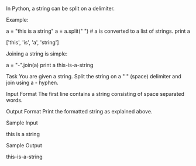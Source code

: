In Python, a string can be split on a delimiter.

Example:

 a = "this is a string"
 a = a.split(" ") # a is converted to a list of strings. 
 print a
 
['this', 'is', 'a', 'string']

Joining a string is simple:

a = "-".join(a)
print a
this-is-a-string 

Task
You are given a string. Split the string on a " " (space) delimiter and join using a - hyphen.

Input Format
The first line contains a string consisting of space separated words.

Output Format
Print the formatted string as explained above.

Sample Input

this is a string   

Sample Output

this-is-a-string
